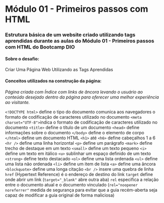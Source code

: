 # Módulo 01 - Primeiros passos com HTML



### Estrutura básica de um website criado utilizando tags aprendidas durante as aulas do Módulo 01 - Primeiros passos com HTML do Bootcamp DIO



#### Sobre o desafio:
Criar Uma Página Web Utilizando as Tags Aprendidas



#### Conceitos utilizados na construção da página:

<i>Página criada com Índice com links de âncora levando o usuário ao conteúdo desejado dentro da página para oferecer uma melhor experiência ao visitante.</i>

`<!DOCTYPE html>` define o tipo do documento comunica aos navegadores o formato de codificação de caracteres utilizado no documento
`<meta charset="UTF-8">`indica o formato de codificação de caracteres utilizado no documento
`<title>` define o título de um documento
`<head>` define informações sobre o documento
`</body>` define o elemento de corpo
`</html>`  define um documento HTML
`<h1>` até `<h6>`  define cabeçalhos 1 a 6
`<hr />` define uma linha horizontal
`<p>`  define um parágrafo
`<mark>`  define trecho de destaque em um texto
`<small>`  define um texto pequeno
`<i>` define um texto em itálico
`<u>`  sublinhar um espaço definido de um texto
`<strong>`  define texto destacado
`<ol>` define uma lista ordenada
`<ul>`  define uma lista não ordenada
`<li>` define um item de lista
`<a>`  define uma âncora
`<blockquote>`  define uma longa citação
`<br />`  insere uma quebra de linha
`href`  (Hypertext Reference) é o endereço de destino do link
`target`  define onde abrir um link (`target="_blank"` abre outra aba)
`rel` especifica a relação entre o documento atual e o documento vinculado (`rel="noopener noreferrer"` medida de segurança para evitar que a guia recém-aberta seja capaz de modificar a guia original de forma maliciosa)